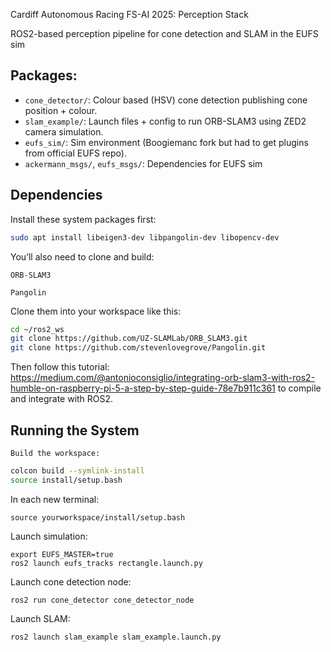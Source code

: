 Cardiff Autonomous Racing FS-AI 2025: Perception Stack

ROS2-based perception pipeline for cone detection and SLAM in the EUFS sim

## Packages:

- `cone_detector/`: Colour based (HSV) cone detection publishing cone position + colour.
- `slam_example/`: Launch files + config to run ORB-SLAM3 using ZED2 camera simulation.
- `eufs_sim/`: Sim environment (Boogiemanc fork but had to get plugins from official EUFS repo).
- `ackermann_msgs/`, `eufs_msgs/`: Dependencies for EUFS sim

## Dependencies

Install these system packages first:

```bash
sudo apt install libeigen3-dev libpangolin-dev libopencv-dev
```

You’ll also need to clone and build:

    ORB-SLAM3

    Pangolin

Clone them into your workspace like this:

```bash
cd ~/ros2_ws
git clone https://github.com/UZ-SLAMLab/ORB_SLAM3.git
git clone https://github.com/stevenlovegrove/Pangolin.git
```

Then follow this tutorial: https://medium.com/@antonioconsiglio/integrating-orb-slam3-with-ros2-humble-on-raspberry-pi-5-a-step-by-step-guide-78e7b911c361 to compile and integrate with ROS2.

## Running the System

    Build the workspace:
```bash
colcon build --symlink-install
source install/setup.bash
```
In each new terminal: 
```
source yourworkspace/install/setup.bash
```
Launch simulation:
```
export EUFS_MASTER=true
ros2 launch eufs_tracks rectangle.launch.py
```
Launch cone detection node:
```
ros2 run cone_detector cone_detector_node
```
Launch SLAM:
```
ros2 launch slam_example slam_example.launch.py
```
